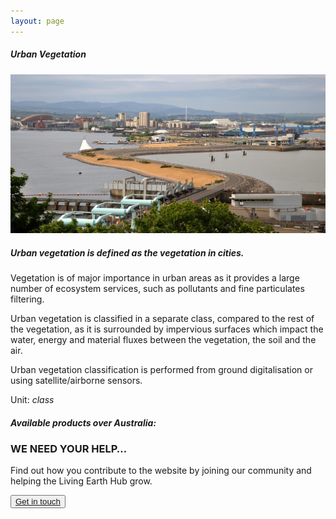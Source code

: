 ```yaml
---
layout: page
---
```


<!-- Content-section-start -->
<div class="container">
    <div class="row">
        <div class="col-12 mt-60">
            <h5 class="common-title">Urban Vegetation</h5>
        </div>
        <div class="col-xs-12 col-sm-12 col-ms-9 col-lg-9 col-xl-9 col-xxl-9">
            <div class="pb-5">
                <img src="/assets/img/wales/big/urban-vegetation.jpg" class="img-fluid" alt="Urban Vegetation">
            </div>
            <div>
                <h5 class="font-weight-bold">Urban vegetation is defined as the vegetation in cities.</h5>
                <div class="pt-4">
                    <p>Vegetation is of major importance in urban areas as it provides a large number of ecosystem services, such as pollutants and fine particulates filtering.</p>
                    <p>Urban vegetation is classified in a separate class, compared to the rest of the vegetation, as it is surrounded by impervious surfaces which impact the water, energy and material fluxes between the vegetation, the soil and the air.</p>
                    <p>Urban vegetation classification is performed from ground digitalisation or using satellite/airborne sensors.</p>
                    <p>Unit: <i>class</i></p>
                </div>
                <div class="py-5">
                    <h5 class="font-weight-bold mb-4">Available products over Australia:</h5>
                    <ul class="list-title">
                    </ul>
                </div>
            </div>
        </div>
        <!-- Content-section-end -->
    </div>
</div>
<!-- Content-section-end -->

<!-- get-in-section-Start -->
<div class="container mb-100">
    <div class="get-in-section-main">
        <div class="get-in-section-dsc">
            <h3>WE NEED YOUR HELP&hellip;</h3>
            <p>Find out how you contribute to the website by joining our community and helping the Living Earth Hub grow.</p>
        </div>
        <button type="button"><a href="/contact/">Get in touch</a></button>
    </div>
</div>
<!-- get-in-section-End -->